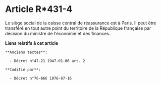 # Article R*431-4

Le siège social de la caisse central de réassurance est à Paris. Il peut être transféré en tout autre point du territoire de
la République française par décision du ministre de l'économie et des finances.

**Liens relatifs à cet article**

	**Anciens textes**:

	  - Décret n°47-21 1947-01-06 art. 2

	**Codifié par**:

	  - Décret n°76-666 1976-07-16
